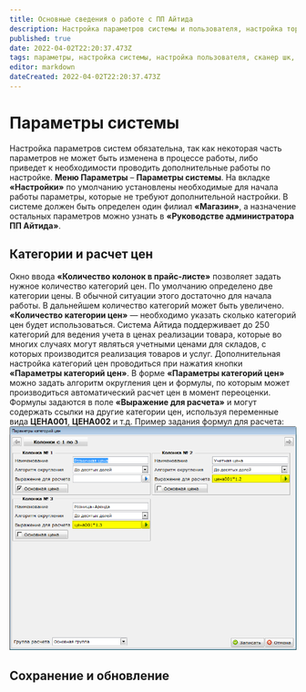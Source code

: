 ```yaml
---
title: Основные сведения о работе с ПП Айтида
description: Настройка параметров системы и пользователя, настройка торгового оборудования, подключение сканера штрихкодов
published: true
date: 2022-04-02T22:20:37.473Z
tags: параметры, настройка системы, настройка пользователя, сканер шк, локальное оборудование
editor: markdown
dateCreated: 2022-04-02T22:20:37.473Z
---
```


# Параметры системы

Настройка параметров систем обязательна, так как некоторая часть параметров не может быть изменена в процессе работы, либо приведет к необходимости проводить дополнительные работы по настройке.
**Меню Параметры** – **Параметры системы**.
На вкладке **«Настройки»** по умолчанию установлены необходимые для начала работы параметры, которые не требуют дополнительной настройки. В системе должен быть определен один филиал **«Магазин»**, а назначение остальных параметров можно узнать в **«Руководстве администратора ПП Айтида»**.

## Категории и расчет цен
Окно ввода **«Количество колонок в прайс-листе»** позволяет задать нужное количество категорий цен. По умолчанию определено две категории цены. В обычной ситуации этого достаточно для начала работы. В дальнейшем количество категорий может быть увеличено.
**«Количество категории цен»** — необходимо указать сколько категорий цен будет использоваться. Система Айтида поддерживает до 250 категорий для ведения учета в ценах реализации товара, которые во многих случаях могут являться учетными ценами для складов, с которых производится реализация товаров и услуг.
Дополнительная настройка категорий цен проводиться при нажатия кнопки **«Параметры категорий цен»**. В форме **«Параметры категорий цен»** можно задать алгоритм округления цен и формулы, по которым может производиться автоматический расчет цен в момент переоценки. Формулы задаются в поле **«Выражение для расчета»** и могут содержать ссылки на другие категории цен, используя переменные вида **ЦЕНА001**, **ЦЕНА002** и т.д. Пример задания формул для расчета:
![price-categories.png](/images/quick-start/price-categories.png)

## Сохранение и обновление